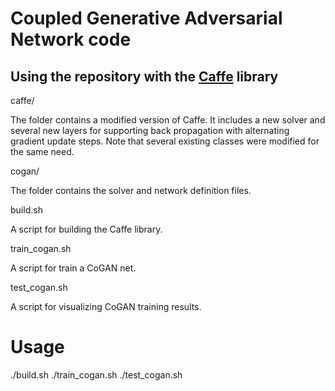 # Coupled Generative Adversarial Network code
## Using the repository with the [Caffe](https://github.com/BVLC/caffe) library

caffe/

The folder contains a modified version of Caffe. It includes a 	new solver and several new layers for supporting back propagation with alternating gradient update steps. Note that several existing classes were modified for the same need.

cogan/
	
The folder contains the solver and network definition files.

build.sh

A script for building the Caffe library.

train_cogan.sh

A script for train a CoGAN net.

test_cogan.sh

A script for visualizing CoGAN training results.


# Usage

./build.sh
./train_cogan.sh
./test_cogan.sh
